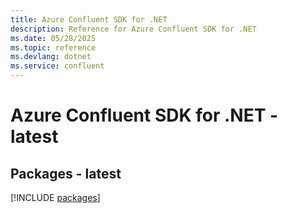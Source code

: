 ```yaml
---
title: Azure Confluent SDK for .NET
description: Reference for Azure Confluent SDK for .NET
ms.date: 05/28/2025
ms.topic: reference
ms.devlang: dotnet
ms.service: confluent
---
```

# Azure Confluent SDK for .NET - latest
## Packages - latest
[!INCLUDE [packages](confluent-index.md)]